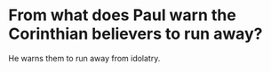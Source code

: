 # From what does Paul warn the Corinthian believers to run away?

He warns them to run away from idolatry.
